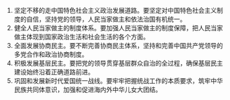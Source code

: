 1. 坚定不移的走中国特色社会主义政治发展道路。要坚定对中国特色社会主义制度的自信，坚持党的领导，人民当家做主和依法治国有机统一。
2. 健全人民当家做主的制度体系。要加强人民当家做主的制度保障，把人民当家做主体现到国家政治生活和社会生活的各个方面。
3. 全面发展协商民主。要不断完善协商民主体系，坚持和完善中国共产党领导的多党合作和政治协商制度。
4. 积极发展基层民主。要把党的领导贯穿基层群众自治的全过程，确保基层民主建设始终沿着正确道路前进。
5. 巩固和发展新时代爱国统一战线。要牢牢把握统战工作的本质要求，筑牢中华民族共同体意识，加强和促进海内外中华儿女大团结。